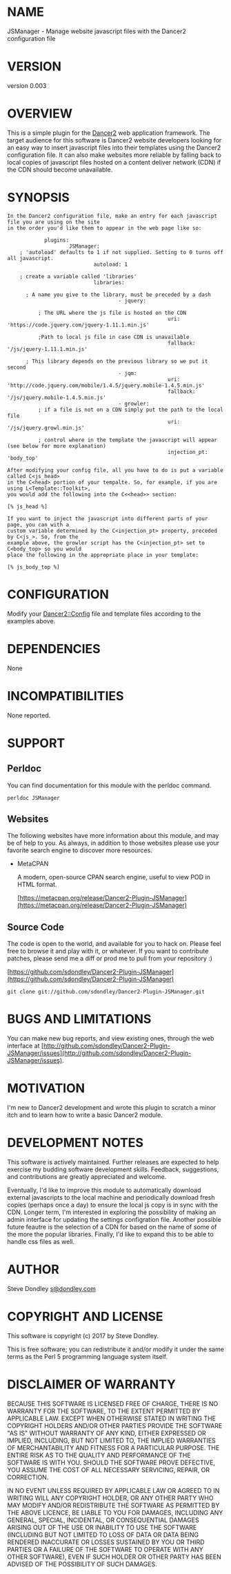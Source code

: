 # NAME

JSManager - Manage website javascript files with the Dancer2 configuration file

# VERSION

version 0.003

# OVERVIEW

This is a simple plugin for the [Dancer2](http://perldancer.org/) web application framework. The target audience for this software is Dancer2 website developers looking for an easy way to insert javascript files into their templates using the Dancer2 configuration file. It can also make websites more reliable by falling back to local copies of javascript files hosted on a content deliver network (CDN) if the CDN should become unavailable.

# SYNOPSIS

    In the Dancer2 configuration file, make an entry for each javascript file you are using on the site
    in the order you'd like them to appear in the web page like so:

                plugins:
                        JSManager:
        ; 'autoload' defaults to 1 if not supplied. Setting to 0 turns off all javascript.  
                                autoload: 1                                                

        ; create a variable called 'libraries'  
                                libraries:

          ; A name you give to the library, must be preceded by a dash  
                                        - jquery:                                                

              ; The URL where the js file is hosted on the CDN       
                                                        uri: 'https://code.jquery.com/jquery-1.11.1.min.js'  

              ;Path to local js file in case CDN is unavailable     
                                                        fallback: '/js/jquery-1.11.1.min.js'                 

          ; This library depends on the previous library so we put it second   
                                        - jqm:                                                   
                                                        uri: 'http://code.jquery.com/mobile/1.4.5/jquery.mobile-1.4.5.min.js'
                                                        fallback: '/js/jquery.mobile-1.4.5.min.js'
                                        - growler:
              ; if a file is not on a CDN simply put the path to the local file   
                                                        uri: '/js/jquery.growl.min.js'                       

              ; control where in the template the javascript will appear (see below for more explanation)  
                                                        injection_pt: 'body_top'                            

    After modifying your config file, all you have to do is put a variable called C<js_head>
    in the C<head> portion of your tempalte. So, for example, if you are using L<Template::Toolkit>,
    you would add the following into the C<<head>> section: 
    
    [% js_head %]

    If you want to inject the javascript into different parts of your page, you can with a
    custom variable determined by the C<injection_pt> property, preceded by C<js_>. So, from the
    example above, the growler script has the C<injection_pt> set to C<body_top> so you would
    place the following in the appropriate place in your template:

    [% js_body_top %]

# CONFIGURATION

Modify your [Dancer2::Config](https://metacpan.org/pod/Dancer2::Config) file and template files according to the examples above.

# DEPENDENCIES

None

# INCOMPATIBILITIES

None reported.

# SUPPORT

## Perldoc

You can find documentation for this module with the perldoc command.

    perldoc JSManager

## Websites

The following websites have more information about this module, and may be of help to you. As always,
in addition to those websites please use your favorite search engine to discover more resources.

- MetaCPAN

    A modern, open-source CPAN search engine, useful to view POD in HTML format.

    [https://metacpan.org/release/Dancer2-Plugin-JSManager](https://metacpan.org/release/Dancer2-Plugin-JSManager)

## Source Code

The code is open to the world, and available for you to hack on. Please feel free to browse it and play
with it, or whatever. If you want to contribute patches, please send me a diff or prod me to pull
from your repository :)

[https://github.com/sdondley/Dancer2-Plugin-JSManager](https://github.com/sdondley/Dancer2-Plugin-JSManager)

    git clone git://github.com/sdondley/Dancer2-Plugin-JSManager.git

# BUGS AND LIMITATIONS

You can make new bug reports, and view existing ones, through the
web interface at [http://github.com/sdondley/Dancer2-Plugin-JSManager/issues](http://github.com/sdondley/Dancer2-Plugin-JSManager/issues).

# MOTIVATION

I'm new to Dancer2 development and wrote this plugin to scratch a minor itch and to learn how to write a basic Dancer2 module.

# DEVELOPMENT NOTES

This software is actively maintained. Further releases are expected to help exercise my budding software development skills. Feedback, suggestions, and contributions are greatly appreciated and welcome.

Eventually, I'd like to improve this module to automatically download external javascripts to the local machine and periodically download fresh copies (perhaps once a day) to ensure the local js copy is in sync with the CDN. Longer term, I'm interested in exploring the possibility of making an admin interface for updating the settings configration file. Another possible future feautre is the selection of a CDN for based on the name of some of the more the popular libraries. Finally, I'd like to expand this to be able to handle css files as well.

# AUTHOR

Steve Dondley <s@dondley.com>

# COPYRIGHT AND LICENSE

This software is copyright (c) 2017 by Steve Dondley.

This is free software; you can redistribute it and/or modify it under
the same terms as the Perl 5 programming language system itself.

# DISCLAIMER OF WARRANTY

BECAUSE THIS SOFTWARE IS LICENSED FREE OF CHARGE, THERE IS NO WARRANTY
FOR THE SOFTWARE, TO THE EXTENT PERMITTED BY APPLICABLE LAW. EXCEPT WHEN
OTHERWISE STATED IN WRITING THE COPYRIGHT HOLDERS AND/OR OTHER PARTIES
PROVIDE THE SOFTWARE "AS IS" WITHOUT WARRANTY OF ANY KIND, EITHER
EXPRESSED OR IMPLIED, INCLUDING, BUT NOT LIMITED TO, THE IMPLIED
WARRANTIES OF MERCHANTABILITY AND FITNESS FOR A PARTICULAR PURPOSE. THE
ENTIRE RISK AS TO THE QUALITY AND PERFORMANCE OF THE SOFTWARE IS WITH
YOU. SHOULD THE SOFTWARE PROVE DEFECTIVE, YOU ASSUME THE COST OF ALL
NECESSARY SERVICING, REPAIR, OR CORRECTION.

IN NO EVENT UNLESS REQUIRED BY APPLICABLE LAW OR AGREED TO IN WRITING
WILL ANY COPYRIGHT HOLDER, OR ANY OTHER PARTY WHO MAY MODIFY AND/OR
REDISTRIBUTE THE SOFTWARE AS PERMITTED BY THE ABOVE LICENCE, BE
LIABLE TO YOU FOR DAMAGES, INCLUDING ANY GENERAL, SPECIAL, INCIDENTAL,
OR CONSEQUENTIAL DAMAGES ARISING OUT OF THE USE OR INABILITY TO USE
THE SOFTWARE (INCLUDING BUT NOT LIMITED TO LOSS OF DATA OR DATA BEING
RENDERED INACCURATE OR LOSSES SUSTAINED BY YOU OR THIRD PARTIES OR A
FAILURE OF THE SOFTWARE TO OPERATE WITH ANY OTHER SOFTWARE), EVEN IF
SUCH HOLDER OR OTHER PARTY HAS BEEN ADVISED OF THE POSSIBILITY OF
SUCH DAMAGES.
